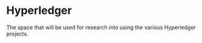 # Hyperledger
The space that will be used for research into using the various Hyperledger projects.
